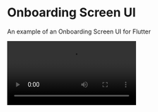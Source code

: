 # Onboarding Screen UI

An example of an Onboarding Screen UI for Flutter

![Imgur Image](https://imgur.com/a/dnEt5YT.mp4)
